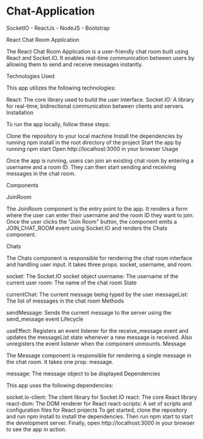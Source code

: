 # Chat-Application
SocketIO - ReactJs - NodeJS - Bootstrap

React Chat Room Application

The React Chat Room Application is a user-friendly chat room built using React and Socket.IO. It enables real-time communication between users by allowing them to send and receive messages instantly.

Technologies Used

This app utilizes the following technologies:

React: The core library used to build the user interface.
Socket.IO: A library for real-time, bidirectional communication between clients and servers.
Installation

To run the app locally, follow these steps:

Clone the repository to your local machine
Install the dependencies by running npm install in the root directory of the project
Start the app by running npm start
Open http://localhost:3000 in your browser
Usage

Once the app is running, users can join an existing chat room by entering a username and a room ID. They can then start sending and receiving messages in the chat room.

Components

JoinRoom

The JoinRoom component is the entry point to the app. It renders a form where the user can enter their username and the room ID they want to join. Once the user clicks the "Join Room" button, the component emits a JOIN_CHAT_ROOM event using Socket.IO and renders the Chats component.

Chats

The Chats component is responsible for rendering the chat room interface and handling user input. It takes three props: socket, username, and room.

socket: The Socket.IO socket object
username: The username of the current user
room: The name of the chat room
State

currentChat: The current message being typed by the user
messageList: The list of messages in the chat room
Methods

sendMessage: Sends the current message to the server using the send_message event
Lifecycle

useEffect: Registers an event listener for the receive_message event and updates the messageList state whenever a new message is received. Also unregisters the event listener when the component unmounts.
Message

The Message component is responsible for rendering a single message in the chat room. It takes one prop: message.

message: The message object to be displayed
Dependencies

This app uses the following dependencies:

socket.io-client: The client library for Socket.IO
react: The core React library
react-dom: The DOM renderer for React
react-scripts: A set of scripts and configuration files for React projects
To get started, clone the repository and run npm install to install the dependencies. Then run npm start to start the development server. Finally, open http://localhost:3000 in your browser to see the app in action.

